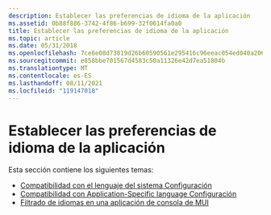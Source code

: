 ```yaml
---
description: Establecer las preferencias de idioma de la aplicación
ms.assetid: 0b88f886-3742-4f86-b699-32f0614fa0a0
title: Establecer las preferencias de idioma de la aplicación
ms.topic: article
ms.date: 05/31/2018
ms.openlocfilehash: 7ce6e08d73819d26b60590561e295416c96eeac054ed040a206a4a2560a6b370
ms.sourcegitcommit: e858bbe701567d4583c50a11326e42d7ea51804b
ms.translationtype: MT
ms.contentlocale: es-ES
ms.lasthandoff: 08/11/2021
ms.locfileid: "119147018"
---
```

# <a name="setting-application-language-preferences"></a>Establecer las preferencias de idioma de la aplicación

Esta sección contiene los siguientes temas:

-   [Compatibilidad con el lenguaje del sistema Configuración](supporting-system-language-settings.md)
-   [Compatibilidad con Application-Specific language Configuración](supporting-application-specific-language-settings.md)
-   [Filtrado de idiomas en una aplicación de consola de MUI](filtering-languages-in-a-mui-console-application.md)

 

 



